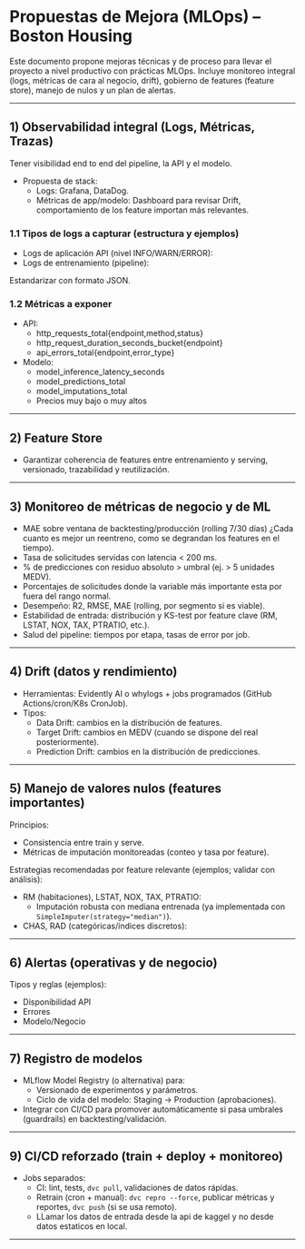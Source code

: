 # Propuestas de Mejora (MLOps) – Boston Housing

Este documento propone mejoras técnicas y de proceso para llevar el proyecto a nivel productivo con prácticas MLOps. Incluye monitoreo integral (logs, métricas de cara al negocio, drift), gobierno de features (feature store), manejo de nulos y un plan de alertas.

---

## 1) Observabilidad integral (Logs, Métricas, Trazas)

Tener visibilidad end to end del pipeline, la API y el modelo.
- Propuesta de stack:
  - Logs:  Grafana, DataDog.
  - Métricas de app/modelo: Dashboard para revisar Drift, comportamiento de los feature importan más
    relevantes.

### 1.1 Tipos de logs a capturar (estructura y ejemplos)
- Logs de aplicación API (nivel INFO/WARN/ERROR):
- Logs de entrenamiento (pipeline):

Estandarizar con formato JSON.

### 1.2 Métricas a exponer
- API:
  - http_requests_total{endpoint,method,status}
  - http_request_duration_seconds_bucket{endpoint}
  - api_errors_total{endpoint,error_type}
- Modelo:
  - model_inference_latency_seconds
  - model_predictions_total
  - model_imputations_total
  - Precios muy bajo o muy altos


---

## 2) Feature Store

- Garantizar coherencia de features entre entrenamiento y serving, versionado, trazabilidad y reutilización.


---

## 3) Monitoreo de métricas de negocio y de ML

- MAE sobre ventana de backtesting/producción (rolling 7/30 días) ¿Cada cuanto es mejor un reentreno, como se 
degrandan los features en el tiempo).
- Tasa de solicitudes servidas con latencia < 200 ms.
- % de predicciones con residuo absoluto > umbral (ej. > 5 unidades MEDV).
- Porcentajes de solicitudes donde la variable más importante esta por fuera del rango normal.
- Desempeño: R2, RMSE, MAE (rolling, por segmento si es viable).
- Estabilidad de entrada: distribución y KS-test por feature clave (RM, LSTAT, NOX, TAX, PTRATIO, etc.).
- Salud del pipeline: tiempos por etapa, tasas de error por job.

---

## 4) Drift (datos y rendimiento)

- Herramientas: Evidently AI o whylogs + jobs programados (GitHub Actions/cron/K8s CronJob).
- Tipos:
  - Data Drift: cambios en la distribución de features.
  - Target Drift: cambios en MEDV (cuando se dispone del real posteriormente).
  - Prediction Drift: cambios en la distribución de predicciones.
---

## 5) Manejo de valores nulos (features importantes)

Principios:
- Consistencia entre train y serve.
- Métricas de imputación monitoreadas (conteo y tasa por feature).

Estrategias recomendadas por feature relevante (ejemplos; validar con análisis):
- RM (habitaciones), LSTAT, NOX, TAX, PTRATIO:
  - Imputación robusta con mediana entrenada (ya implementada con `SimpleImputer(strategy="median")`).
- CHAS, RAD (categóricas/índices discretos):
---

## 6) Alertas (operativas y de negocio)

Tipos y reglas (ejemplos):
- Disponibilidad API
- Errores
- Modelo/Negocio
---

## 7) Registro de modelos

- MLflow Model Registry (o alternativa) para:
  - Versionado de experimentos y parámetros.
  - Ciclo de vida del modelo: Staging → Production (aprobaciones).
- Integrar con CI/CD para promover automáticamente si pasa umbrales (guardrails) en backtesting/validación.

---

## 9) CI/CD reforzado (train + deploy + monitoreo)

- Jobs separados:
  - CI: lint, tests, `dvc pull`, validaciones de datos rápidas.
  - Retrain (cron + manual): `dvc repro --force`, publicar métricas y reportes, `dvc push` (si se usa remoto).
  - LLamar los datos de entrada desde la api de kaggel y no desde datos estaticos en local.

---


